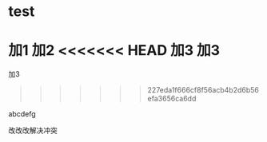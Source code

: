 # test




加1
加2
<<<<<<< HEAD
加3
加3
=======
加3
>>>>>>> 227eda1f666cf8f56acb4b2d6b56efa3656ca6dd

abcdefg




改改改解决冲突